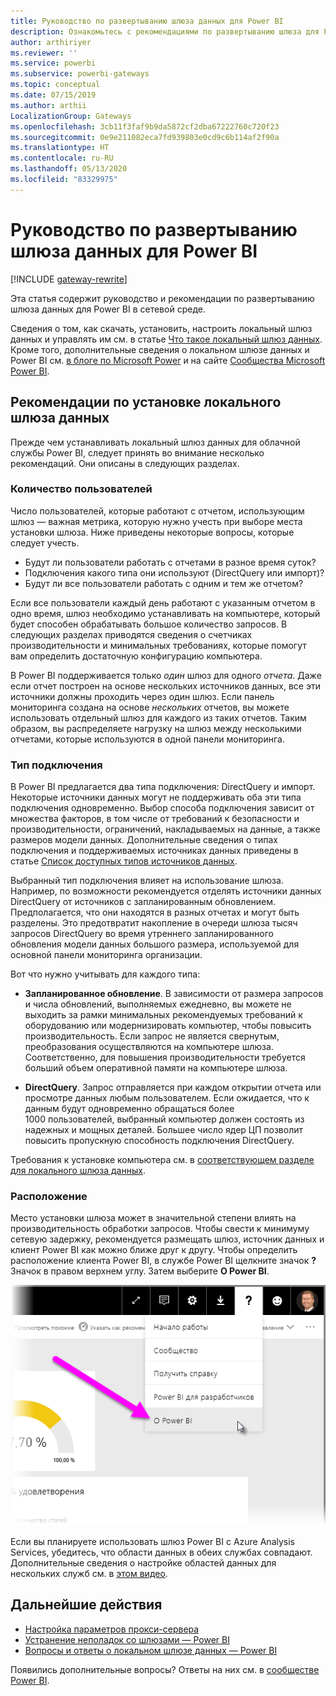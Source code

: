 ```yaml
---
title: Руководство по развертыванию шлюза данных для Power BI
description: Ознакомьтесь с рекомендациями по развертыванию шлюза для Power BI.
author: arthiriyer
ms.reviewer: ''
ms.service: powerbi
ms.subservice: powerbi-gateways
ms.topic: conceptual
ms.date: 07/15/2019
ms.author: arthii
LocalizationGroup: Gateways
ms.openlocfilehash: 3cb11f3faf9b9da5872cf2dba67222760c720f23
ms.sourcegitcommit: 0e9e211082eca7fd939803e0cd9c6b114af2f90a
ms.translationtype: HT
ms.contentlocale: ru-RU
ms.lasthandoff: 05/13/2020
ms.locfileid: "83329975"
---
```

# <a name="guidance-for-deploying-a-data-gateway-for-power-bi"></a>Руководство по развертыванию шлюза данных для Power BI

[!INCLUDE [gateway-rewrite](../includes/gateway-rewrite.md)]

Эта статья содержит руководство и рекомендации по развертыванию шлюза данных для Power BI в сетевой среде.

Сведения о том, как скачать, установить, настроить локальный шлюз данных и управлять им см. в статье [Что такое локальный шлюз данных](/data-integration/gateway/service-gateway-onprem). Кроме того, дополнительные сведения о локальном шлюзе данных и Power BI см. [в блоге по Microsoft Power](https://powerbi.microsoft.com/blog/) и на сайте [Сообщества Microsoft Power BI](https://community.powerbi.com/).

## <a name="installation-considerations-for-the-on-premises-data-gateway"></a>Рекомендации по установке локального шлюза данных

Прежде чем устанавливать локальный шлюз данных для облачной службы Power BI, следует принять во внимание несколько рекомендаций. Они описаны в следующих разделах.

### <a name="number-of-users"></a>Количество пользователей

Число пользователей, которые работают с отчетом, использующим шлюз — важная метрика, которую нужно учесть при выборе места установки шлюза. Ниже приведены некоторые вопросы, которые следует учесть.

* Будут ли пользователи работать с отчетами в разное время суток?
* Подключения какого типа они используют (DirectQuery или импорт)?
* Будут ли все пользователи работать с одним и тем же отчетом?

Если все пользователи каждый день работают с указанным отчетом в одно время, шлюз необходимо устанавливать на компьютере, который будет способен обрабатывать большое количество запросов. В следующих разделах приводятся сведения о счетчиках производительности и минимальных требованиях, которые помогут вам определить достаточную конфигурацию компьютера.

В Power BI поддерживается только *один* шлюз для одного *отчета*. Даже если отчет построен на основе нескольких источников данных, все эти источники должны проходить через один шлюз. Если панель мониторинга создана на основе *нескольких* отчетов, вы можете использовать отдельный шлюз для каждого из таких отчетов. Таким образом, вы распределяете нагрузку на шлюз между несколькими отчетами, которые используются в одной панели мониторинга.

### <a name="connection-type"></a>Тип подключения

В Power BI предлагается два типа подключения: DirectQuery и импорт. Некоторые источники данных могут не поддерживать оба эти типа подключения одновременно. Выбор способа подключения зависит от множества факторов, в том числе от требований к безопасности и производительности, ограничений, накладываемых на данные, а также размеров модели данных. Дополнительные сведения о типах подключения и поддерживаемых источниках данных приведены в статье [Список доступных типов источников данных](service-gateway-data-sources.md#list-of-available-data-source-types).

Выбранный тип подключения влияет на использование шлюза. Например, по возможности рекомендуется отделять источники данных DirectQuery от источников с запланированным обновлением. Предполагается, что они находятся в разных отчетах и могут быть разделены. Это предотвратит накопление в очереди шлюза тысяч запросов DirectQuery во время утреннего запланированного обновления модели данных большого размера, используемой для основной панели мониторинга организации. 

Вот что нужно учитывать для каждого типа:

* **Запланированное обновление**. В зависимости от размера запросов и числа обновлений, выполняемых ежедневно, вы можете не выходить за рамки минимальных рекомендуемых требований к оборудованию или модернизировать компьютер, чтобы повысить производительность. Если запрос не является свернутым, преобразования осуществляются на компьютере шлюза. Соответственно, для повышения производительности требуется больший объем оперативной памяти на компьютере шлюза.

* **DirectQuery**. Запрос отправляется при каждом открытии отчета или просмотре данных любым пользователем. Если ожидается, что к данным будут одновременно обращаться более 1000 пользователей, выбранный компьютер должен состоять из надежных и мощных деталей. Большее число ядер ЦП позволит повысить пропускную способность подключения DirectQuery.

Требования к установке компьютера см. в [соответствующем разделе для локального шлюза данных](/data-integration/gateway/service-gateway-install#requirements).

### <a name="location"></a>Расположение

Место установки шлюза может в значительной степени влиять на производительность обработки запросов. Чтобы свести к минимуму сетевую задержку, рекомендуется размещать шлюз, источник данных и клиент Power BI как можно ближе друг к другу. Чтобы определить расположение клиента Power BI, в службе Power BI щелкните значок **?** Значок в правом верхнем углу. Затем выберите **О Power BI**.

![Определение расположения клиента Power BI](media/service-gateway-deployment-guidance/powerbi-gateway-deployment-guidance_02.png)

Если вы планируете использовать шлюз Power BI с Azure Analysis Services, убедитесь, что области данных в обеих службах совпадают. Дополнительные сведения о настройке областей данных для нескольких служб см. в [этом видео](https://guyinacube.com/2018/01/power-bi-azure-analysis-services-gateway-data-region/).

## <a name="next-steps"></a>Дальнейшие действия

* [Настройка параметров прокси-сервера](/data-integration/gateway/service-gateway-proxy)  
* [Устранение неполадок со шлюзами — Power BI](service-gateway-onprem-tshoot.md)  
* [Вопросы и ответы о локальном шлюзе данных — Power BI](service-gateway-power-bi-faq.md)  

Появились дополнительные вопросы? Ответы на них см. в [сообществе Power BI](https://community.powerbi.com/).
